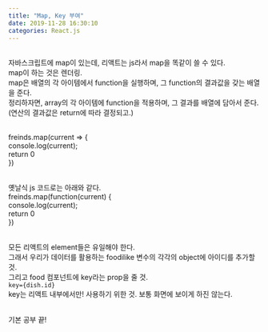 ```yaml
---
title: "Map, Key 부여"
date: 2019-11-28 16:30:10
categories: React.js
---
```

<br>
자바스크립트에 map이 있는데, 리액트는 js라서 map을 똑같이 쓸 수 있다. <br>
map이 하는 것은 렌더링.<br>
map은 배열의 각 아이템에서 function을 실행하며, 그 function의 결과값을 갖는 배열을 준다.<br>
정리하자면, array의 각 아이템에 function을 적용하며, 그 결과를 배열에 담아서 준다.(연산의 결과값은 return에 따라 결정되고.)<br><br>

freinds.map(current => {  <br>
	console.log(current);  <br>
	return 0  <br>
    })  <br><br>

옛날식 js 코드로는 아래와 같다. <br>
freinds.map(function(current) {  <br>
	console.log(current);  <br>
	return 0  <br>
    })  <br><br>

모든 리액트의 element들은 유일해야 한다.<br>
그래서 우리가 데이터를 활용하는 foodilike 변수의 각각의 object에 아이디를 추가할 것.<br>
그리고 food 컴포넌트에 key라는 prop을 줄 것.<br>
```key={dish.id}```<br>
key는 리액트 내부에서만! 사용하기 위한 것. 보통 화면에 보이게 하진 않는다.<br><br>

기본 공부 끝!<br>
